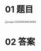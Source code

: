# 01 题目

<img src="https://cvp.oss-cn-shanghai.aliyuncs.com/202408181840616.png" alt="image-20240818184036569" style="zoom:50%;" />



# 02 答案